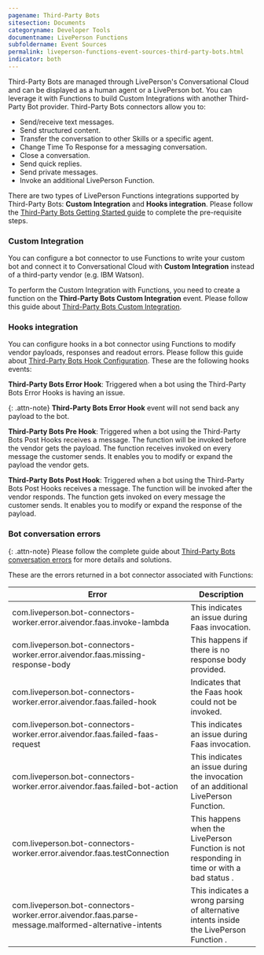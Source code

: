 ```yaml
---
pagename: Third-Party Bots
sitesection: Documents
categoryname: Developer Tools
documentname: LivePerson Functions
subfoldername: Event Sources
permalink: liveperson-functions-event-sources-third-party-bots.html
indicator: both
---
```


Third-Party Bots are managed through LivePerson's Conversational Cloud and can be displayed as a human agent or a LivePerson bot. You can leverage it with Functions to build Custom Integrations with another Third-Party Bot provider. Third-Party Bots connectors allow you to:

* Send/receive text messages.
* Send structured content.
* Transfer the conversation to other Skills or a specific agent.
* Change Time To Response for a messaging conversation.
* Close a conversation.
* Send quick replies.
* Send private messages.
* Invoke an additional LivePerson Function.

There are two types of LivePerson Functions integrations supported by Third-Party Bots: **Custom Integration** and **Hooks integration**. Please follow the [Third-Party Bots Getting Started guide](third-party-bots-getting-started.html) to complete the pre-requisite steps.

### Custom Integration

You can configure a bot connector to use Functions to write your custom bot and connect it to Conversational Cloud with **Custom Integration** instead of a third-party vendor (e.g. IBM Watson).

To perform the Custom Integration with Functions, you need to create a function on the **Third-Party Bots Custom Integration** event. Please follow this guide about [Third-Party Bots Custom Integration](third-party-bots-custom-integration.html).

### Hooks integration

You can configure hooks in a bot connector using Functions to modify vendor payloads, responses and readout errors. Please follow this guide about [Third-Party Bots Hook Configuration](third-party-bots-hook-configuration.html). These are the following hooks events:

 **Third-Party Bots Error Hook**: Triggered when a bot using the Third-Party Bots Error Hooks is having an issue.

{: .attn-note}
**Third-Party Bots Error Hook** event will not send back any payload to the bot.

**Third-Party Bots Pre Hook**: Triggered when a bot using the Third-Party Bots Post Hooks receives a message. The function will be invoked before the vendor gets the payload. The function receives invoked on every message the customer sends. It enables you to modify or expand the payload the vendor gets.

**Third-Party Bots Post Hook**: Triggered when a bot using the Third-Party Bots Post Hooks receives a message. The function will be invoked after the vendor responds. The function gets invoked on every message the customer sends. It enables you to modify or expand the response of the payload.

### Bot conversation errors

{: .attn-note}
Please follow the complete guide about [Third-Party Bots conversation errors](third-party-bots-bot-conversation-errors.html) for more details and solutions.

These are the errors returned in a bot connector associated with Functions:

|Error|Description|
|--- |--- |
|com.liveperson.bot-connectors-worker.error.aivendor.faas.invoke-lambda|This indicates an issue during Faas invocation.|
|com.liveperson.bot-connectors-worker.error.aivendor.faas.missing-response-body|This happens if there is no response body provided.|
|com.liveperson.bot-connectors-worker.error.aivendor.faas.failed-hook|Indicates that the Faas hook could not be invoked.|
|com.liveperson.bot-connectors-worker.error.aivendor.faas.failed-faas-request|This indicates an issue during Faas invocation.|
|com.liveperson.bot-connectors-worker.error.aivendor.faas.failed-bot-action|This indicates an issue during the invocation of an additional LivePerson Function.|
|com.liveperson.bot-connectors-worker.error.aivendor.faas.testConnection|This happens when the LivePerson Function is not responding in time or with a bad status .|
|com.liveperson.bot-connectors-worker.error.aivendor.faas.parse-message.malformed-alternative-intents|This indicates a wrong parsing of alternative intents inside the LivePerson Function .|
